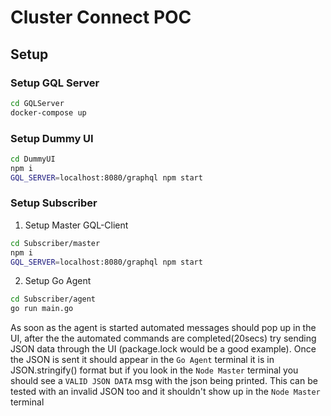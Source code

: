 # Cluster Connect POC

## Setup

### Setup GQL Server

```bash
cd GQLServer
docker-compose up
```

### Setup Dummy UI

```bash
cd DummyUI
npm i
GQL_SERVER=localhost:8080/graphql npm start
```

### Setup Subscriber

1. Setup Master GQL-Client

```bash
cd Subscriber/master
npm i
GQL_SERVER=localhost:8080/graphql npm start
```

2. Setup Go Agent

```bash
cd Subscriber/agent
go run main.go
```

As soon as the agent is started automated messages should pop up in the UI, after the the automated commands are completed(20secs) try sending JSON data through the UI (package.lock would be a good example). Once the JSON is sent it should appear in the `Go Agent` terminal it is in JSON.stringify() format but if you look in the `Node Master` terminal you should see a `VALID JSON DATA` msg with the json being printed. This can be tested with an invalid JSON too and it shouldn't show up in the `Node Master` terminal

